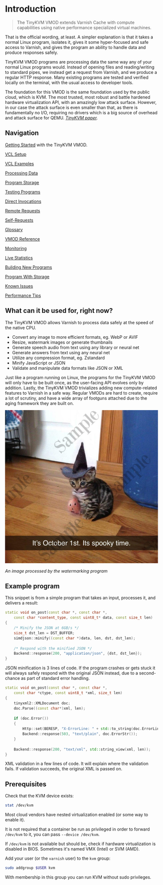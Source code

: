 # Introduction

> The TinyKVM VMOD extends Varnish Cache with compute capabilities using native performance specialized virtual machines.

That is the official wording, at least. A simpler explanation is that it takes a normal Linux program, isolates it, gives it some hyper-focused and safe access to Varnish, and gives the program an ability to handle data and produce responses safely.

TinyKVM VMOD programs are processing data the same way any of your normal Linux programs would. Instead of opening files and reading/writing to standard pipes, we instead get a request from Varnish, and we produce a regular HTTP response. Many existing programs are tested and verified locally on the terminal, with the usual access to developer tools.

The foundation for this VMOD is the same foundation used by the public cloud, which is KVM. The most trusted, most robust and battle hardened hardware virtualization API, with an amazingly low attack surface. However, in our case the attack surface is even smaller than that, as there is fundamentally no I/O, requiring no drivers which is a big source of overhead and attack surface for QEMU. _[TinyKVM paper](https://github.com/varnish/libvmod-tinykvm/releases/download/v0.1/Introducing_TinyKVM_Alf_2023__CloudCom.pdf)._


## Navigation

[Getting Started](getting-started.md) with the TinyKVM VMOD.

[VCL Setup](program.md)

[VCL Examples](vcl-example.md)

[Processing Data](processing.md)

[Program Storage](program-storage.md)

[Testing Programs](program-testing.md)

[Direct Invocations](direct.md)

[Remote Requests](remote-request.md)

[Self-Requests](self-request.md)

[Glossary](glossary.md)

[VMOD Reference](vmod.md)

[Monitoring](monitoring.md)

[Live Statistics](statistics.md)

[Building New Programs](program.md)

[Program With Storage](storage.md)

[Known Issues](issues.md)

[Performance Tips](faster.md)


## What can it be used for, right now?

The TinyKVM VMOD allows Varnish to process data safely at the speed of the native CPU.

- Convert any image to more efficient formats, eg. WebP or AVIF
- Resize, watermark images or generate thumbnails
- Generate speech audio from text using any library or neural net
- Generate answers from text using any neural net
- Utilize any compression format, eg. Zstandard
- Minify JavaScript or JSON
- Validate and manipulate data formats like JSON or XML

Just like a program running on Linux, the programs for the TinyKVM VMOD will only have to be built once, as the user-facing API evolves only by addition. Lastly, the TinyKVM VMOD trivializes adding new compute-related features to Varnish in a safe way. Regular VMODs are hard to create, require a lot of scrutiny, and have a wide array of footguns attached due to the aging framework they are built on.

<img src="public/watermark.png" alt="Watermark PNG">

_An image processed by the watermarking program_


## Example program

This snippet is from a simple program that takes an input, processes it, and delivers a result:

```cpp
static void on_post(const char *, const char *,
	const char *content_type, const uint8_t* data, const size_t len)
{
    /* Minify the JSON at 6GB/s */
    size_t dst_len = DST_BUFFER;
    simdjson::minify((const char *)data, len, dst, dst_len);

    /* Respond with the minified JSON */
    Backend::response(200, "application/json", {dst, dst_len});
}
```
JSON minification is 3 lines of code. If the program crashes or gets stuck it will always safely respond with the original JSON instead, due to a second-chance as part of standard error handling.

```cpp
static void on_post(const char *, const char *,
	const char *ctype, const uint8_t *xml, size_t len)
{
	tinyxml2::XMLDocument doc;
	doc.Parse((const char*)xml, len);

	if (doc.Error())
	{
		Http::set(BERESP, "X-ErrorLine: " + std::to_string(doc.ErrorLineNum()));
		Backend::response(503, "text/plain", doc.ErrorStr());
	}

	Backend::response(200, "text/xml", std::string_view(xml, len));
}
```
XML validation in a few lines of code. It will explain where the validation fails. If validation succeeds, the original XML is passed on.


## Prerequisites

Check that the KVM device exists:
```sh
stat /dev/kvm
```
Most cloud vendors have nested virtualization enabled (or some way to enable it).

It is not required that a container be run as privileged in order to forward `/dev/kvm` to it, you can pass `--device /dev/kvm`.

If `/dev/kvm` is not available but should be, check if hardware virtualization is disabled in BIOS. Sometimes it's named VMX (Intel) or SVM (AMD).


Add your user (or the `varnish` user) to the `kvm` group:

```sh
sudo addgroup $USER kvm
```

With membership in this group you can run KVM without sudo privileges.
